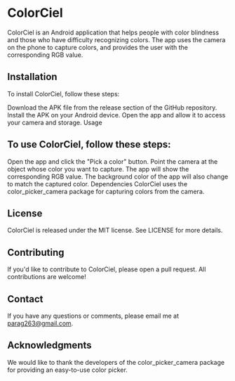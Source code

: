 # ColorCiel

ColorCiel is an Android application that helps people with color blindness and those who have difficulty recognizing colors. The app uses the camera on the phone to capture colors, and provides the user with the corresponding RGB value.

## Installation
To install ColorCiel, follow these steps:

Download the APK file from the release section of the GitHub repository.
Install the APK on your Android device.
Open the app and allow it to access your camera and storage.
Usage
## To use ColorCiel, follow these steps:

Open the app and click the "Pick a color" button.
Point the camera at the object whose color you want to capture.
The app will show the corresponding RGB value.
The background color of the app will also change to match the captured color.
Dependencies
ColorCiel uses the color_picker_camera package for capturing colors from the camera.

## License
ColorCiel is released under the MIT license. See LICENSE for more details.

## Contributing
If you'd like to contribute to ColorCiel, please open a pull request. All contributions are welcome!

## Contact
If you have any questions or comments, please email me at parag263@gmail.com.

## Acknowledgments
We would like to thank the developers of the color_picker_camera package for providing an easy-to-use color picker.
